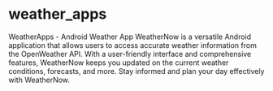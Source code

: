 # weather_apps

WeatherApps - Android Weather App
WeatherNow is a versatile Android application that allows users to access accurate weather information from the OpenWeather API. 
With a user-friendly interface and comprehensive features, WeatherNow keeps you updated on the current weather conditions, forecasts, and more. 
Stay informed and plan your day effectively with WeatherNow.
